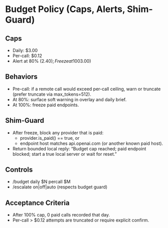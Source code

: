 # Budget Policy (Caps, Alerts, Shim-Guard)

## Caps
- Daily: $3.00
- Per-call: $0.12
- Alert at 80% ($2.40); Freeze at 100% ($3.00)

## Behaviors
- Pre-call: if a remote call would exceed per-call ceiling, warn or truncate (prefer truncate via max_tokens=512).
- At 80%: surface soft warning in overlay and daily brief.
- At 100%: freeze paid endpoints.

## Shim-Guard
- After freeze, block any provider that is paid:
  - provider.is_paid() == true, or
  - endpoint host matches api.openai.com (or another known paid host).
- Return bounded local reply: “Budget cap reached; paid endpoint blocked; start a true local server or wait for reset.”

## Controls
- /budget daily $N percall $M
- /escalate on|off|auto  (respects budget guard)

## Acceptance Criteria
- After 100% cap, 0 paid calls recorded that day.
- Per-call > $0.12 attempts are truncated or require explicit confirm.